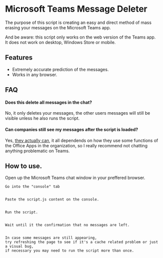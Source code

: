 <h1 id="title">Microsoft Teams Message Deleter</h1>

<p id="description">The purpose of this script is creating an easy and direct method of mass erasing your messages on the Microsoft Teams app.

And be aware: this script only works on the web version of the Teams app. It does not work on desktop, Windows Store or mobile. </p>

## Features

- Extremely accurate prediction of the messages.
- Works in any browser.

## FAQ

#### Does this delete all messages in the chat?
No, it only deletes your messages, the other users messages will still be visible unless he also runs the script.
#### Can companies still see my messages after the script is loaded?
Yes, [they actually can](https://learn.microsoft.com/en-us/microsoftteams/ediscovery-investigation), it all dependends on how they use some functions of the Office Apps in the organization, so I really recommend not chatting anything problematic on Teams.

## How to use.

Open up the Microsoft Teams chat window in your preffered browser. 

```Open the devtools of your browser.
Go into the "console" tab


Paste the script.js content on the console. 


Run the script.


Wait until it the confirmation that no messages are left.


In case some messages are still appearing, 
try refreshing the page to see if it's a cache related problem or just a visual bug, 
if necessary you may need to run the script more than once.
```
